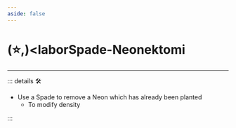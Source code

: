 ```yaml
---
aside: false
---
```

# (⭐,)<laborSpade</labor>-Neonektomi

---

<!-- =================================================== -->
<!-- =================================================== -->
<!-- =================================================== -->
<!-- =================================================== -->
<!-- =================================================== -->
::: details 🛠

- Use a Spade to remove a Neon which has already been planted
    - To modify density

:::
